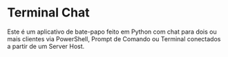 # Terminal Chat

Este é um aplicativo de bate-papo feito em Python com chat para dois ou mais clientes via PowerShell, Prompt de Comando ou Terminal conectados a partir de um Server Host. 
